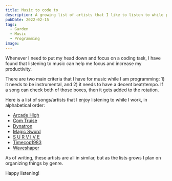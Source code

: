 ```yaml
---
title: Music to code to
description: A growing list of artists that I like to listen to while programming.
pubDate: 2022-02-15
tags:
  - Garden
  - Music
  - Programming
image:
---
```


Whenever I need to put my head down and focus on a coding task, I have found that listening to music can help me focus and increase my productivity.

There are two main criteria that I have for music while I am programming: 1) it needs to be instrumental, and 2) it needs to have a decent beat/tempo. If a song can check both of those boxes, then it gets added to the rotation.

Here is a list of songs/artists that I enjoy listening to while I work, in alphabetical order:

- [Arcade High](https://music.youtube.com/channel/UCT7LeKzJCc5P1AKY1Ghxjiw)
- [Com Truise](https://music.youtube.com/channel/UC3G1cV92stSGOy4cLgXmgJQ)
- [Dynatron](https://music.youtube.com/channel/UCov2JBrKDko0xcwfIwhEAfw)
- [Magic Sword](https://music.youtube.com/channel/UCnl2TnNDgp2rUepf5VnXJ1g)
- [S U R V I V E](https://music.youtube.com/channel/UCec-IpmkXJQhgnkBIx1EGxQ)
- [Timecop1983](https://music.youtube.com/channel/UCVjNyglpxEwPoB65b0Oc4Ew)
- [Waveshaper](https://music.youtube.com/channel/UCzdwXtAUt8VgaDXfTfttx8A)

As of writing, these artists are all in similar, but as the lists grows I plan on organizing things by genre.

Happy listening!
